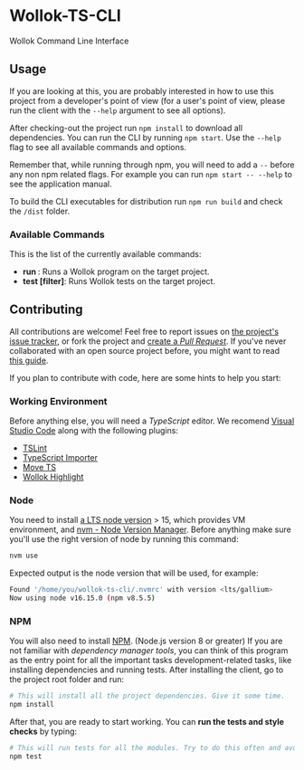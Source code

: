 # Wollok-TS-CLI

Wollok Command Line Interface


## Usage

If you are looking at this, you are probably interested in how to use this project from a developer's point of view (for a user's point of view, please run the client with the `--help` argument to see all options).

After checking-out the project run `npm install` to download all dependencies. You can run the CLI by running `npm start`. Use the `--help` flag to see all available commands and options.

Remember that, while running through npm, you will need to add a `--` before any non npm related flags. For example you can run `npm start -- --help` to see the application manual.

To build the CLI executables for distribution run `npm run build` and check the `/dist` folder.

### Available Commands

This is the list of the currently available commands:

- **run <program>**: Runs a Wollok program on the target project.
- **test \[filter\]**: Runs Wollok tests on the target project.

## Contributing

All contributions are welcome! Feel free to report issues on [the project's issue tracker](https://github.com/uqbar-project/wollok-ts-cli/issues), or fork the project and [create a *Pull Request*](https://help.github.com/articles/creating-a-pull-request-from-a-fork/). If you've never collaborated with an open source project before, you might want to read [this guide](https://akrabat.com/the-beginners-guide-to-contributing-to-a-github-project/).

If you plan to contribute with code, here are some hints to help you start:


### Working Environment

Before anything else, you will need a *TypeScript* editor. We recomend [Visual Studio Code](https://code.visualstudio.com/) along with the following plugins:

- [TSLint](https://marketplace.visualstudio.com/items?itemName=eg2.tslint)
- [TypeScript Importer](https://marketplace.visualstudio.com/items?itemName=pmneo.tsimporter)
- [Move TS](https://marketplace.visualstudio.com/items?itemName=stringham.move-ts)
- [Wollok Highlight](https://marketplace.visualstudio.com/items?itemName=uqbar.wollok-highlight)


### Node

You need to install [a LTS node version](https://nodejs.org/es/) > 15, which provides VM environment, and [nvm - Node Version Manager](https://github.com/nvm-sh/nvm). Before anything make sure you'll use the right version of node by running this command:

```bash
nvm use
```

Expected output is the node version that will be used, for example:

```bash
Found '/home/you/wollok-ts-cli/.nvmrc' with version <lts/gallium>
Now using node v16.15.0 (npm v8.5.5)
```

### NPM

You will also need to install [NPM](https://www.npmjs.com/). (Node.js version 8 or greater) If you are not familiar with *dependency manager tools*, you can think of this program as the entry point for all the important tasks development-related tasks, like installing dependencies and running tests. After installing the client, go to the project root folder and run:

```bash
# This will install all the project dependencies. Give it some time.
npm install
```

After that, you are ready to start working. You can **run the tests and style checks** by typing:

```bash
# This will run tests for all the modules. Try to do this often and avoid commiting changes if any test fails.
npm test
```